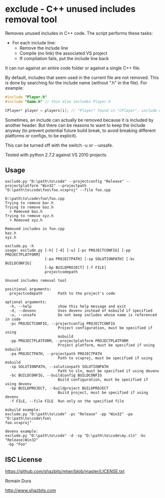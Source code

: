 exclude - C++ unused includes removal tool
==========================================

Removes unused includes in C++ code. The script performs these tasks:
- For each include line:
  - Remove the include line
  - Compile (no link) the associated VS project
  - If compilation fails, put the include line back

It can run against an entire code folder or against a single C++ file.

By default, includes that seem used in the current file are not removed. This is done by searching for the include name (without ".h" in the file). For example:

```cpp
#include "Player.h"
#include "Game.h" // this also includes Player.h

CPlayer* player = players[i]; // "Player" found in "CPlayer", include of Player.h not removed
```

Sometimes, an include can actually be removed because it is included by another header. But there can be reasons to want to keep the include anyway (to prevent potential future build break, to avoid breaking different platforms or configs, to be explicit).

This can be turned off with the switch -u or --unsafe.

Tested with python 2.7.2 against VS 2010 projects.

## Usage

```
exclude.py "D:\path\to\code" --projectconfig "Release" --projectplatform "Win32" --projectpath "D:\path\to\code\foo\foo.vcxproj" --file foo.cpp

D:\path\to\code\foo\foo.cpp
Trying to remove bar.h
Trying to remove baz.h
  > Removed baz.h
Trying to remove xyz.h
  > Removed xyz.h

Removed includes in foo.cpp
baz.h
xyz.h
```

```
exclude.py -h
usage: exclude.py [-h] [-d] [-u] [-pc PROJECTCONFIG] [-pp PROJECTPLATFORM]
                  [-pa PROJECTPATH] [-sp SOLUTIONPATH] [-bc BUILDCONFIG]
                  [-bp BUILDPROJECT] [-f FILE]
                  projectcodepath

Unused includes removal tool

positional arguments:
  projectcodepath       Path to the project's code

optional arguments:
  -h, --help            show this help message and exit
  -d, --devenv          Uses devenv instead of msbuild if specified
  -u, --unsafe          Do not keep includes whose name is referenced in code
  -pc PROJECTCONFIG, --projectconfig PROJECTCONFIG
                        Project configuration, must be specified if using
                        msbuild
  -pp PROJECTPLATFORM, --projectplatform PROJECTPLATFORM
                        Project platform, must be specified if using msbuild
  -pa PROJECTPATH, --projectpath PROJECTPATH
                        Path to vcxproj, must be specified if using msbuild
  -sp SOLUTIONPATH, --solutionpath SOLUTIONPATH
                        Path to sln, must be specified if using devenv
  -bc BUILDCONFIG, --buildconfig BUILDCONFIG
                        Build configuration, must be specified if using devenv
  -bp BUILDPROJECT, --buildproject BUILDPROJECT
                        Build project, must be specified if using devenv
  -f FILE, --file FILE  Run only on the specified file

msbuild example:
exclude.py "D:\path\to\code" -pc "Release" -pp "Win32" -pa "D:\path\to\code\foo\
foo.vcxproj"

devenv example:
exclude.py "D:\path\to\code" -d -sp "D:\path\to\code\my.sln" -bc "Release|Win32"
 -bp "Foo"
```

## ISC License

https://github.com/shazbits/mtwr/blob/master/LICENSE.txt

Romain Dura

http://www.shazbits.com

